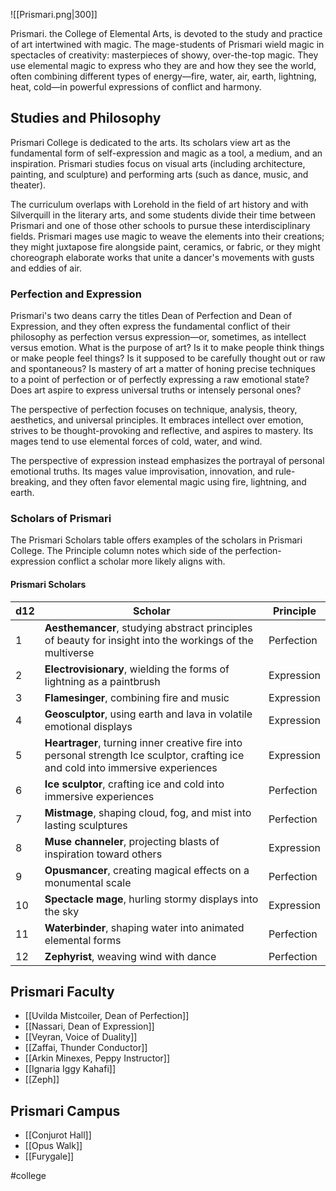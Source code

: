![[Prismari.png|300]]

Prismari. the College of Elemental Arts, is devoted to the study and practice of art intertwined with magic. The mage-students of Prismari wield magic in spectacles of creativity: masterpieces of showy, over-the-top magic. They use elemental magic to express who they are and how they see the world, often combining different types of energy—fire, water, air, earth, lightning, heat, cold—in powerful expressions of conflict and harmony.

## Studies and Philosophy
Prismari College is dedicated to the arts. Its scholars view art as the fundamental form of self-expression and magic as a tool, a medium, and an inspiration. Prismari studies focus on visual arts (including architecture, painting, and sculpture) and performing arts (such as dance, music, and theater). 

The curriculum overlaps with Lorehold in the field of art history and with Silverquill in the literary arts, and some students divide their time between Prismari and one of those other schools to pursue these interdisciplinary fields. Prismari mages use magic to weave the elements into their creations; they might juxtapose fire alongside paint, ceramics, or fabric, or they might choreograph elaborate works that unite a dancer's movements with gusts and eddies of air.

### Perfection and Expression
Prismari's two deans carry the titles Dean of Perfection and Dean of Expression, and they often express the fundamental conflict of their philosophy as perfection versus expression—or, sometimes, as intellect versus emotion. What is the purpose of art? Is it to make people think things or make people feel things? Is it supposed to be carefully thought out or raw and spontaneous? Is mastery of art a matter of honing precise techniques to a point of perfection or of perfectly expressing a raw emotional state? Does art aspire to express universal truths or intensely personal ones?

The perspective of perfection focuses on technique, analysis, theory, aesthetics, and universal principles. It embraces intellect over emotion, strives to be thought-provoking and reflective, and aspires to mastery. Its mages tend to use elemental forces of cold, water, and wind. 

The perspective of expression instead emphasizes the portrayal of personal emotional truths. Its mages value improvisation, innovation, and rule-breaking, and they often favor elemental magic using fire, lightning, and earth.

### Scholars of Prismari
The Prismari Scholars table offers examples of the scholars in Prismari College. The Principle column notes which side of the perfection-expression conflict a scholar more likely aligns with.

#### Prismari Scholars
| d12 | Scholar                                                                                                                           | Principle  |
| --- | --------------------------------------------------------------------------------------------------------------------------------- | ---------- |
| 1   | **Aesthemancer**, studying abstract principles of beauty for insight into the workings of the multiverse                          | Perfection |
| 2   | **Electrovisionary**, wielding the forms of lightning as a paintbrush                                                             | Expression |
| 3   | **Flamesinger**, combining fire and music                                                                                         | Expression |
| 4   | **Geosculptor**, using earth and lava in volatile emotional displays                                                              | Expression |
| 5   | **Heartrager**, turning inner creative fire into personal strength Ice sculptor, crafting ice and cold into immersive experiences | Expression |
| 6   | **Ice sculptor**, crafting ice and cold into immersive experiences                                                                | Perfection |
| 7   | **Mistmage**, shaping cloud, fog, and mist into lasting sculptures                                                                | Perfection |
| 8   | **Muse channeler**, projecting blasts of inspiration toward others                                                                | Expression |
| 9   | **Opusmancer**, creating magical effects on a monumental scale                                                                    | Perfection           | 
| 10  | **Spectacle mage**, hurling stormy displays into the sky                                                                          | Expression           |
| 11  | **Waterbinder**, shaping water into animated elemental forms                                                                      | Perfection           |
| 12  | **Zephyrist**, weaving wind with dance                                                                                            | Perfection           |

## Prismari Faculty
- [[Uvilda Mistcoiler, Dean of Perfection]]
- [[Nassari, Dean of Expression]]
- [[Veyran, Voice of Duality]]
- [[Zaffai, Thunder Conductor]]
- [[Arkin Minexes, Peppy Instructor]]
- [[Ignaria Iggy Kahafi]]
- [[Zeph]]

## Prismari Campus
- [[Conjurot Hall]]
- [[Opus Walk]]
- [[Furygale]]

#college
